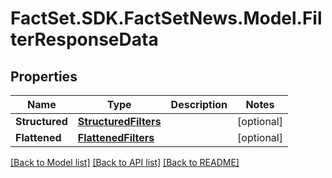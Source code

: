 # FactSet.SDK.FactSetNews.Model.FilterResponseData

## Properties

Name | Type | Description | Notes
------------ | ------------- | ------------- | -------------
**Structured** | [**StructuredFilters**](StructuredFilters.md) |  | [optional] 
**Flattened** | [**FlattenedFilters**](FlattenedFilters.md) |  | [optional] 

[[Back to Model list]](../README.md#documentation-for-models) [[Back to API list]](../README.md#documentation-for-api-endpoints) [[Back to README]](../README.md)

